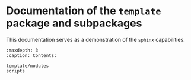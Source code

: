 # Documentation of the `template` package and subpackages

This documentation serves as a demonstration of the `sphinx` capabilities.

```{toctree}
:maxdepth: 3
:caption: Contents:

template/modules
scripts
